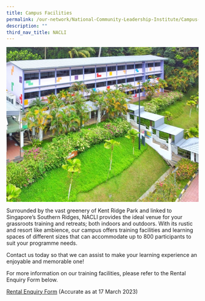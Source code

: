 ```yaml
---
title: Campus Facilities
permalink: /our-network/National-Community-Leadership-Institute/Campus-Facilities/
description: ""
third_nav_title: NACLI
---
```

<img style="width:600px"  align="center" src="/images/Our%20Network/NACLI/Campus%20Facilities%20-LL%20(Website)%20(200%20x%20250).jpg">

Surrounded by the vast greenery of Kent Ridge Park and linked to Singapore’s Southern Ridges, NACLI provides the ideal venue for your grassroots training and retreats; both indoors and outdoors. With its rustic and resort like ambience, our campus offers training facilities and learning spaces of different sizes that can accommodate up to 800 participants to suit your programme needs. 

Contact us today so that we can assist to make your learning experience an enjoyable and memorable one!

For more information on our training facilities, please refer to the Rental Enquiry Form below. 

[Rental Enquiry Form](/files/Our%20Network/NACLI/Campus%20Facilities/NACLI%20Rental%20Enquiry%20Form%20(2022).pdf) (Accurate as at 17 March 2023)